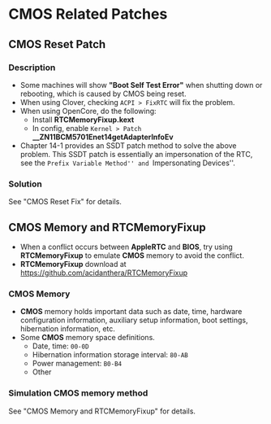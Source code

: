 # CMOS Related Patches

## CMOS Reset Patch

### Description

- Some machines will show **"Boot Self Test Error"** when shutting down or rebooting, which is caused by CMOS being reset.
- When using Clover, checking `ACPI > FixRTC` will fix the problem.
- When using OpenCore, do the following:
  - Install **RTCMemoryFixup.kext**
  - In config, enable `Kernel > Patch` **__ZN11BCM5701Enet14getAdapterInfoEv**
- Chapter 14-1 provides an SSDT patch method to solve the above problem. This SSDT patch is essentially an impersonation of the RTC, see the ``Prefix Variable Method'' and ``Impersonating Devices''.

### Solution

See "CMOS Reset Fix" for details.

## **CMOS** Memory and RTCMemoryFixup

- When a conflict occurs between **AppleRTC** and **BIOS**, try using **RTCMemoryFixup** to emulate **CMOS** memory to avoid the conflict.
- **RTCMemoryFixup** download at <https://github.com/acidanthera/RTCMemoryFixup>

### **CMOS** Memory

- **CMOS** memory holds important data such as date, time, hardware configuration information, auxiliary setup information, boot settings, hibernation information, etc.
- Some **CMOS** memory space definitions.
  - Date, time: `00-0D`
  - Hibernation information storage interval: `80-AB`
  - Power management: `B0-B4`
  - Other

### Simulation **CMOS** memory method

See "CMOS Memory and RTCMemoryFixup" for details.
